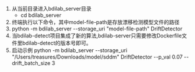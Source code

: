 1. 从当前目录进入bdilab_server目录
   * cd bdilab_server
2. 终端执行以下命令，其中model-file-path是存放漂移检测模型文件的路径
3. python -m bdilab_server --storage_uri "model-file-path" DriftDetector 
4. 当bdilab-detect项目集成了新的算法,bdilab-server只需要修改Dockerfile文件里bdilab-detect的版本号即可。
5. 启动示例
   python -m bdilab_server --storage_uri "/Users/treasures/Downloads/model/sddm" DriftDetector --p_val 0.07 --drift_batch_size 3